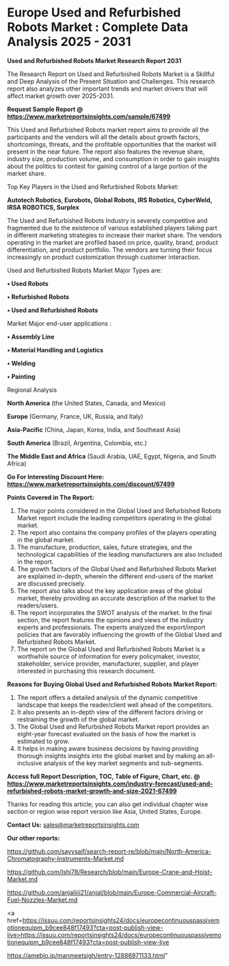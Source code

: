 # Europe Used and Refurbished Robots Market : Complete Data Analysis 2025 - 2031

<strong>Used and Refurbished Robots Market Research Report 2031</strong>

The Research Report on Used and Refurbished Robots Market is a Skillful and Deep Analysis of the Present Situation and Challenges. This research report also analyzes other important trends and market drivers that will affect market growth over 2025-2031.

<strong>Request Sample Report @ <a href=https://www.marketreportsinsights.com/sample/67499>https://www.marketreportsinsights.com/sample/67499</a></strong>

This Used and Refurbished Robots market report aims to provide all the participants and the vendors will all the details about growth factors, shortcomings, threats, and the profitable opportunities that the market will present in the near future. The report also features the revenue share, industry size, production volume, and consumption in order to gain insights about the politics to contest for gaining control of a large portion of the market share.

Top Key Players in the Used and Refurbished Robots Market:

<strong>Autotech Robotics, Eurobots, Global Robots, IRS Robotics, CyberWeld, IRSA ROBOTICS, Surplex</strong>

The Used and Refurbished Robots Industry is severely competitive and fragmented due to the existence of various established players taking part in different marketing strategies to increase their market share. The vendors operating in the market are profiled based on price, quality, brand, product differentiation, and product portfolio. The vendors are turning their focus increasingly on product customization through customer interaction.

Used and Refurbished Robots Market Major Types are:

<strong>• Used Robots

• Refurbished Robots

• Used and Refurbished Robots</strong>

Market Major end-user applications :

<strong>• Assembly Line

• Material Handling and Logistics

• Welding

• Painting</strong>

Regional Analysis

</u><strong><b>North America</b></strong> (the United States, Canada, and Mexico)

<strong><b>Europe </b></strong>(Germany, France, UK, Russia, and Italy)

<strong><b>Asia-Pacific</b></strong> (China, Japan, Korea, India, and Southeast Asia)

<strong><b>South America</b></strong> (Brazil, Argentina, Colombia, etc.)

<strong><b>The Middle East and Africa</b></strong> (Saudi Arabia, UAE, Egypt, Nigeria, and South Africa)

<strong>Go For Interesting Discount Here: <a href=https://www.marketreportsinsights.com/discount/67499>https://www.marketreportsinsights.com/discount/67499</a></strong>

<strong>Points Covered in The Report:</strong>
<ol>
  <li>The major points considered in the Global Used and Refurbished Robots Market report include the leading competitors operating in the global market.</li>
  <li>The report also contains the company profiles of the players operating in the global market.</li>
  <li>The manufacture, production, sales, future strategies, and the technological capabilities of the leading manufacturers are also included in the report.</li>
  <li>The growth factors of the Global Used and Refurbished Robots Market are explained in-depth, wherein the different end-users of the market are discussed precisely.</li>
  <li>The report also talks about the key application areas of the global market, thereby providing an accurate description of the market to the readers/users.</li>
  <li>The report incorporates the SWOT analysis of the market. In the final section, the report features the opinions and views of the industry experts and professionals. The experts analyzed the export/import policies that are favorably influencing the growth of the Global Used and Refurbished Robots Market.</li>
  <li>The report on the Global Used and Refurbished Robots Market is a worthwhile source of information for every policymaker, investor, stakeholder, service provider, manufacturer, supplier, and player interested in purchasing this research document.</li>
</ol>
<strong>Reasons for Buying Global Used and Refurbished Robots Market Report:</strong>

<ol>
  <li>The report offers a detailed analysis of the dynamic competitive landscape that keeps the reader/client well ahead of the competitors.</li>
  <li>It also presents an in-depth view of the different factors driving or restraining the growth of the global market.</li>
  <li>The Global Used and Refurbished Robots Market report provides an eight-year forecast evaluated on the basis of how the market is estimated to grow.</li>
  <li>It helps in making aware business decisions by having providing thorough insights insights into the global market and by making an all-inclusive analysis of the key market segments and sub-segments.</li>
</ol>
<strong>Access full Report Description, TOC, Table of Figure, Chart, etc. @ <a href=https://www.marketreportsinsights.com/industry-forecast/used-and-refurbished-robots-market-growth-and-size-2021-67499>https://www.marketreportsinsights.com/industry-forecast/used-and-refurbished-robots-market-growth-and-size-2021-67499</a></strong>


Thanks for reading this article; you can also get individual chapter wise section or region wise report version like Asia, United States, Europe.

<strong>Contact Us:</strong>
sales@marketreportsinsights.com

<strong>Our other reports:</strong>

<a href=https://github.com/sayysaif/search-report-re/blob/main/North-America-Chromatography-Instruments-Market.md>https://github.com/sayysaif/search-report-re/blob/main/North-America-Chromatography-Instruments-Market.md</a>

<a href=https://github.com/Ishi78/Research/blob/main/Europe-Crane-and-Hoist-Market.md>https://github.com/Ishi78/Research/blob/main/Europe-Crane-and-Hoist-Market.md</a>

<a href=https://github.com/anjaliiii21/anjal/blob/main/Europe-Commercial-Aircraft-Fuel-Nozzles-Market.md>https://github.com/anjaliiii21/anjal/blob/main/Europe-Commercial-Aircraft-Fuel-Nozzles-Market.md</a>

<a href=https://issuu.com/reportsinsights24/docs/europecontinuouspassivemotionequipm_b9cee848f17493?cta=post-publish-view-live>https://issuu.com/reportsinsights24/docs/europecontinuouspassivemotionequipm_b9cee848f17493?cta=post-publish-view-live</a>

<a href=https://ameblo.jp/manmeetsigh/entry-12886971133.html>https://ameblo.jp/manmeetsigh/entry-12886971133.html</a>"
